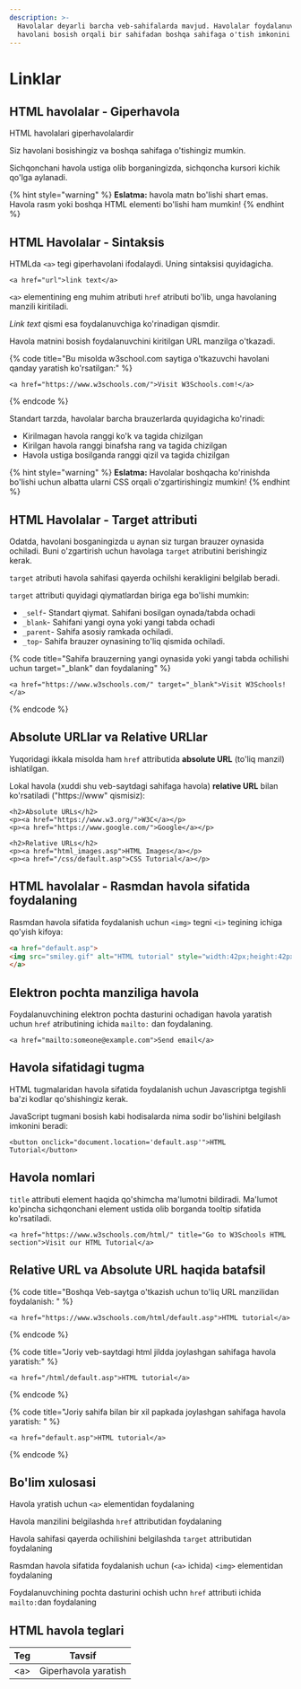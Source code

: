 ```yaml
---
description: >-
  Havolalar deyarli barcha veb-sahifalarda mavjud. Havolalar foydalanuvchilarga
  havolani bosish orqali bir sahifadan boshqa sahifaga o'tish imkonini beradi.
---
```


# Linklar

## HTML havolalar - Giperhavola

HTML havolalari giperhavolalardir

Siz havolani bosishingiz va boshqa sahifaga o'tishingiz mumkin.

Sichqonchani havola ustiga olib borganingizda, sichqoncha kursori kichik qo'lga aylanadi.

{% hint style="warning" %}
**Eslatma:** havola matn bo'lishi shart emas. Havola rasm yoki boshqa HTML elementi bo'lishi ham mumkin!
{% endhint %}

## HTML Havolalar - Sintaksis

HTMLda `<a>` tegi giperhavolani ifodalaydi. Uning sintaksisi quyidagicha.

```
<a href="url">link text</a>
```

`<a>` elementining eng muhim atributi `href` atributi bo'lib, unga havolaning manzili kiritiladi.

_Link text_ qismi esa foydalanuvchiga ko'rinadigan qismdir.

Havola matnini bosish foydalanuvchini kiritilgan URL manzilga o'tkazadi.

{% code title="Bu misolda w3school.com saytiga o'tkazuvchi havolani qanday yaratish ko'rsatilgan:" %}
```
<a href="https://www.w3schools.com/">Visit W3Schools.com!</a>
```
{% endcode %}

Standart tarzda, havolalar barcha brauzerlarda quyidagicha ko'rinadi:

* Kirilmagan havola ranggi ko'k va tagida chizilgan
* Kirilgan havola ranggi binafsha rang va tagida chizilgan
* Havola ustiga bosilganda ranggi qizil va tagida chizilgan

{% hint style="warning" %}
**Eslatma:** Havolalar boshqacha ko'rinishda bo'lishi uchun albatta ularni CSS orqali o'zgartirishingiz mumkin!
{% endhint %}

## HTML Havolalar - Target attributi

Odatda, havolani bosganingizda u aynan siz turgan brauzer oynasida ochiladi. Buni o'zgartirish uchun havolaga `target` atributini berishingiz kerak.

`target` atributi havola sahifasi qayerda ochilshi kerakligini belgilab beradi.

`target` attributi quyidagi qiymatlardan biriga ega bo'lishi mumkin:

* `_self`- Standart qiymat. Sahifani bosilgan oynada/tabda ochadi
* `_blank`- Sahifani yangi oyna yoki yangi tabda ochadi
* `_parent`- Sahifa asosiy ramkada ochiladi.
* `_top`- Sahifa brauzer oynasining to'liq qismida ochiladi.

{% code title="Sahifa brauzerning yangi oynasida yoki yangi tabda ochilishi uchun  target="_blank" dan foydalaning" %}
```
<a href="https://www.w3schools.com/" target="_blank">Visit W3Schools!</a>
```
{% endcode %}

## Absolute URLlar va Relative URLlar

Yuqoridagi ikkala misolda ham `href` attributida **absolute URL** (to'liq manzil) ishlatilgan.

Lokal havola (xuddi shu veb-saytdagi sahifaga havola) **relative URL** bilan ko'rsatiladi ("https://www" qismisiz):

```
<h2>Absolute URLs</h2>
<p><a href="https://www.w3.org/">W3C</a></p>
<p><a href="https://www.google.com/">Google</a></p>

<h2>Relative URLs</h2>
<p><a href="html_images.asp">HTML Images</a></p>
<p><a href="/css/default.asp">CSS Tutorial</a></p>
```

## HTML havolalar - Rasmdan havola sifatida foydalaning

Rasmdan havola sifatida foydalanish uchun `<img>` tegni `<i>` tegining ichiga qo'yish kifoya:

```html
<a href="default.asp">
<img src="smiley.gif" alt="HTML tutorial" style="width:42px;height:42px;">
</a>
```

## Elektron pochta manziliga havola

Foydalanuvchining elektron pochta dasturini ochadigan havola yaratish uchun `href` atributining ichida `mailto:` dan foydalaning.

```
<a href="mailto:someone@example.com">Send email</a>
```

## Havola sifatidagi tugma

HTML tugmalaridan havola sifatida foydalanish uchun Javascriptga tegishli ba'zi kodlar qo'shishingiz kerak.

JavaScript tugmani bosish kabi hodisalarda nima sodir bo'lishini belgilash imkonini beradi:

```
<button onclick="document.location='default.asp'">HTML Tutorial</button>
```

## Havola nomlari

`title` attributi element haqida qo'shimcha ma'lumotni bildiradi. Ma'lumot ko'pincha sichqonchani element ustida olib borganda tooltip sifatida ko'rsatiladi.

```
<a href="https://www.w3schools.com/html/" title="Go to W3Schools HTML section">Visit our HTML Tutorial</a>
```

## Relative URL va Absolute URL haqida batafsil

{% code title="Boshqa Veb-saytga o'tkazish uchun to'liq URL manzilidan foydalanish: " %}
```
<a href="https://www.w3schools.com/html/default.asp">HTML tutorial</a>
```
{% endcode %}

{% code title="Joriy veb-saytdagi html jildda joylashgan sahifaga havola yaratish:" %}
```
<a href="/html/default.asp">HTML tutorial</a>
```
{% endcode %}

{% code title="Joriy sahifa bilan bir xil papkada joylashgan sahifaga havola yaratish: " %}
```
<a href="default.asp">HTML tutorial</a>
```
{% endcode %}

## Bo'lim xulosasi

Havola yratish uchun `<a>` elementidan foydalaning

Havola manzilini belgilashda `href` attributidan foydalaning

Havola sahifasi qayerda ochilishini belgilashda `target` attributidan foydalaning

Rasmdan havola sifatida foydalanish uchun (`<a>` ichida) `<img>` elementidan foydalaning

Foydalanuvchining pochta dasturini ochish uchn `href` attributi ichida `mailto:`dan foydalaning

## HTML havola teglari

| Teg  | Tavsif               |
| ---- | -------------------- |
| \<a> | Giperhavola yaratish |
